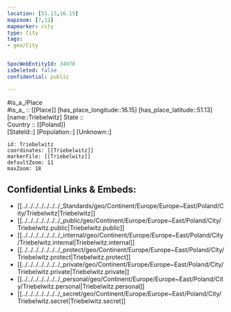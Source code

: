 ```yaml
---
location: [51.13,16.15] 
mapzoom: [7,12] 
mapmarker: city 
type: City
tags:
- geo/City


SpocWebEntityId: 34978
isDeleted: false
confidential: public

---
```

#is_a_/Place  
#is_a_ :: [[Place]] 
[has_place_longitude::16.15] 
[has_place_latitude::51.13] 
[name::Triebelwitz] 
State ::  
Country :: [[Poland]]  
[StateId::] 
[Population::] 
[Unknown::] 


```leaflet
id: Triebelwitz
coordinates: [[Triebelwitz]] 
markerFile: [[Triebelwitz]] 
defaultZoom: 11 
maxZoom: 18
```


## Confidential Links & Embeds: 
- [[../../../../../../../_Standards/geo/Continent/Europe/Europe~East/Poland/City/Triebelwitz|Triebelwitz]] 
- [[../../../../../../../_public/geo/Continent/Europe/Europe~East/Poland/City/Triebelwitz.public|Triebelwitz.public]] 
- [[../../../../../../../_internal/geo/Continent/Europe/Europe~East/Poland/City/Triebelwitz.internal|Triebelwitz.internal]] 
- [[../../../../../../../_protect/geo/Continent/Europe/Europe~East/Poland/City/Triebelwitz.protect|Triebelwitz.protect]] 
- [[../../../../../../../_private/geo/Continent/Europe/Europe~East/Poland/City/Triebelwitz.private|Triebelwitz.private]] 
- [[../../../../../../../_personal/geo/Continent/Europe/Europe~East/Poland/City/Triebelwitz.personal|Triebelwitz.personal]] 
- [[../../../../../../../_secret/geo/Continent/Europe/Europe~East/Poland/City/Triebelwitz.secret|Triebelwitz.secret]] 
